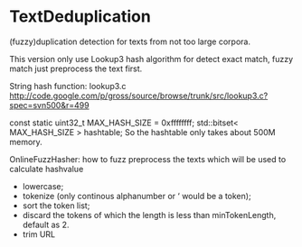 TextDeduplication
=================

(fuzzy)duplication detection for texts from not too large corpora.

This version only use Lookup3 hash algorithm for detect exact match, fuzzy match just preprocess the text first.

String hash function:  lookup3.c
http://code.google.com/p/gross/source/browse/trunk/src/lookup3.c?spec=svn500&r=499 

const static uint32_t MAX_HASH_SIZE = 0xffffffff;
std::bitset< MAX_HASH_SIZE > hashtable;
So the hashtable only takes about 500M memory.

OnlineFuzzHasher: 
how to fuzz preprocess the texts which will be used to calculate hashvalue
- lowercase;
- tokenize (only continous alphanumber or ‘ would be a token);
- sort the token list;
- discard the tokens of which the length is less than minTokenLength, default as 2.
- trim URL